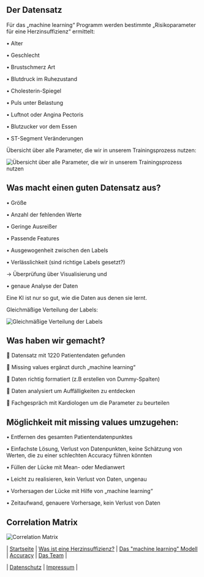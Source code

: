 ## Der Datensatz

Für das „machine learning“ Programm werden bestimmte „Risikoparameter für eine Herzinsuffizienz“
ermittelt:

• Alter

• Geschlecht

• Brustschmerz Art

• Blutdruck im Ruhezustand

• Cholesterin-Spiegel

• Puls unter Belastung

• Luftnot oder Angina Pectoris

• Blutzucker vor dem Essen

• ST-Segment Veränderungen

Übersicht über alle Parameter, die wir in unserem Trainingsprozess nutzen:

![Übersicht über alle Parameter, die wir in unserem Trainingsprozess nutzen](https://matheli.github.io/Herzinsuffizienz/posts/Daten_Diagramme.jpg)

## Was macht einen guten Datensatz aus?

• Größe

• Anzahl der fehlenden Werte

• Geringe Ausreißer

• Passende Features

• Ausgewogenheit zwischen den Labels

• Verlässlichkeit (sind richtige Labels gesetzt?)

→ Überprüfung über Visualisierung und
 
• genaue Analyse der Daten

Eine KI ist nur so gut, wie die Daten aus denen sie lernt.

Gleichmäßige Verteilung der Labels:

![Gleichmäßige Verteilung der Labels](https://matheli.github.io/Herzinsuffizienz/posts/gleichm%C3%A4%C3%9Fige%20Verteilung%20der%20Labels.png)

## Was haben wir gemacht?

 Datensatz mit 1220 Patientendaten gefunden

 Missing values ergänzt durch „machine learning“

 Daten richtig formatiert (z.B erstellen von Dummy-Spalten)

 Daten analysiert um Auffälligkeiten zu entdecken

 Fachgespräch mit Kardiologen um die Parameter zu beurteilen

## Möglichkeit mit missing values umzugehen:

• Entfernen des gesamten Patientendatenpunktes

• Einfachste Lösung, Verlust von Datenpunkten,
keine Schätzung von Werten, die zu einer
schlechten Accuracy führen könnten

• Füllen der Lücke mit Mean- oder
Medianwert

• Leicht zu realisieren, kein Verlust von Daten,
ungenau


• Vorhersagen der Lücke mit Hilfe von
„machine learning“

• Zeitaufwand, genauere Vorhersage, kein Verlust
von Daten

##  Correlation Matrix

![Correlation Matrix](https://matheli.github.io/Herzinsuffizienz/posts/Correlation_Matrix.png)


| [Startseite](https://matheli.github.io/Herzinsuffizienz) | [Was ist eine Herzinsuffizienz?](https://matheli.github.io/Herzinsuffizienz/posts/Herzinsuffizienz) | [Das "machine learning" Modell](https://matheli.github.io/Herzinsuffizienz/posts/machine_learning_modell) | [Accuracy](https://matheli.github.io/Herzinsuffizienz/posts/Accuracy) | [Das Team](https://matheli.github.io/Herzinsuffizienz/posts/Team/Team) |

| [Datenschutz](https://matheli.github.io/Herzinsuffizienz/posts/Datenschutz) | [Impressum](https://matheli.github.io/Herzinsuffizienz/posts/Impressum) |
